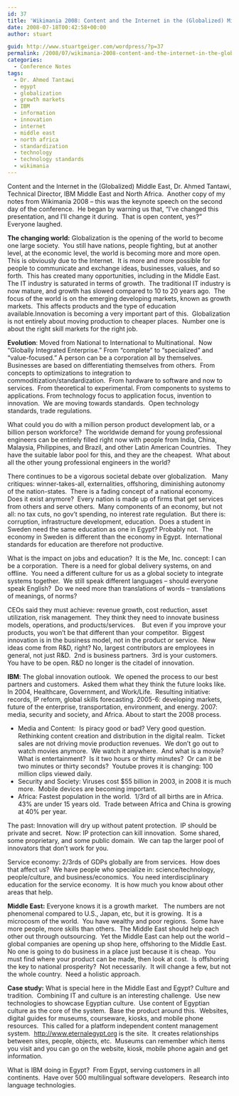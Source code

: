 ```yaml
---
id: 37
title: 'Wikimania 2008: Content and the Internet in the (Globalized) Middle East'
date: 2008-07-18T00:42:58+00:00
author: stuart

guid: http://www.stuartgeiger.com/wordpress/?p=37
permalink: /2008/07/wikimania-2008-content-and-the-internet-in-the-globalized-middle-east/
categories:
  - Conference Notes
tags:
  - Dr. Ahmed Tantawi
  - egypt
  - globalization
  - growth markets
  - IBM
  - information
  - innovation
  - internet
  - middle east
  - north africa
  - standardization
  - technology
  - technology standards
  - wikimania
---
```

Content and the Internet in the (Globalized) Middle East, Dr. Ahmed Tantawi, Technical Director, IBM Middle East and North Africa.  Another copy of my notes from Wikimania 2008 &#8211; this was the keynote speech on the second day of the conference.  He began by warning us that, &#8220;I’ve changed this presentation, and I’ll change it during.  That is open content, yes?&#8221;  Everyone laughed.

<!--more-->

**The changing world:** Globalization is the opening of the world to become one large society.  You still have nations, people fighting, but at another level, at the economic level, the world is becoming more and more open.  This is obviously due to the Internet.  It is more and more possible for people to communicate and exchange ideas, businesses, values, and so forth.  This has created many opportunities, including in the Middle East.  The IT industry is saturated in terms of growth.  The traditional IT industry is now mature, and growth has slowed compared to 10 to 20 years ago.  The focus of the world is on the emerging developing markets, known as growth markets.  This affects products and the type of education available.Innovation is becoming a very important part of this.  Globalization is not entirely about moving production to cheaper places.  Number one is about the right skill markets for the right job.

**Evolution**: Moved from National to International to Multinational.  Now “Globally Integrated Enterprise.” From “complete” to “specialized” and “value-focused.” A person can be a corporation all by themselves.  Businesses are based on differentiating themselves from others.  From concepts to optimizations to integration to commoditization/standardization.  From hardware to software and now to services.  From theoretical to experimental. From components to systems to applications. From technology focus to application focus, invention to innovation.  We are moving towards standards.  Open technology standards, trade regulations.

What could you do with a million person product development lab, or a billion person workforce?  The worldwide demand for young professional engineers can be entirely filled right now with people from India, China, Malaysia, Philippines, and Brazil, and other Latin American Countries.   They have the suitable labor pool for this, and they are the cheapest.  What about all the other young professional engineers in the world?

There continues to be a vigorous societal debate over globalization.   Many critiques: winner-takes-all, externalities, offshoring, diminishing autonomy of the nation-states.  There is a fading concept of a national economy.  Does it exist anymore?  Every nation is made up of firms that get services from others and serve others.  Many components of an economy, but not all: no tax cuts, no gov’t spending, no interest rate regulation.  But there is: corruption, infrastructure development, education.  Does a student in Sweden need the same education as one in Egypt? Probably not.  The economy in Sweden is different than the economy in Egypt.  International standards for education are therefore not productive.

What is the impact on jobs and education?  It is the Me, Inc. concept: I can be a corporation.  There is a need for global delivery systems, on and offline.  You need a different culture for us as a global society to integrate systems together.  We still speak different languages – should everyone speak English?  Do we need more than translations of words – translations of meanings, of norms?

CEOs said they must achieve: revenue growth, cost reduction, asset utilization, risk management.  They think they need to innovate business models, operations, and products/services.    But even if you improve your products, you won’t be that different than your competitor.  Biggest innovation is in the business model, not in the product or service.  New ideas come from R&D, right? No, largest contributors are employees in general, not just R&D.  2nd is business partners.  3rd is your customers.  You have to be open. R&D no longer is the citadel of innovation.

**IBM**: The global innovation outlook.  We opened the process to our best partners and customers.  Asked them what they think the future looks like.  In 2004, Healthcare, Government, and Work/Life.  Resulting initiative: records, IP reform, global skills forecasting. 2005-6: developing markets, future of the enterprise, transportation, environment, and energy. 2007: media, security and society, and Africa. About to start the 2008 process.

  * Media and Content:  Is piracy good or bad? Very good question.  Rethinking content creation and distribution in the digital realm.  Ticket sales are not driving movie production revenues.  We don’t go out to watch movies anymore.  We watch it anywhere.  And what is a movie?  What is entertainment?  Is it two hours or thirty minutes?  Or can it be two minutes or thirty seconds?  Youtube proves it is changing: 100 million clips viewed daily.
  * Security and Society: Viruses cost $55 billion in 2003, in 2008 it is much more.  Mobile devices are becoming important.
  * Africa: Fastest population in the world.  1/3rd of all births are in Africa.  43% are under 15 years old.  Trade between Africa and China is growing at 40% per year.

The past: Innovation will dry up without patent protection.  IP should be private and secret.  Now: IP protection can kill innovation.  Some shared, some proprietary, and some public domain.  We can tap the larger pool of innovators that don’t work for you.
  
Service economy: 2/3rds of GDPs globally are from services.  How does that affect us?  We have people who specialize in: science/technology, people/culture, and business/economics.  You need interdisciplinary education for the service economy.  It is how much you know about other areas that help.

**Middle East:** Everyone knows it is a growth market.   The numbers are not phenomenal compared to U.S., Japan, etc, but it is growing.  It is a microcosm of the world.  You have wealthy and poor regions.  Some have more people, more skills than others.  The Middle East should help each other out through outsourcing.  Yet the Middle East can help out the world – global companies are opening up shop here, offshoring to the Middle East.  No one is going to do business in a place just because it is cheap.  You must find where your product can be made, then look at cost.  Is offshoring the key to national prosperity?  Not necessarily.  It will change a few, but not the whole country.  Need a holistic approach.

**Case study:** What is special here in the Middle East and Egypt? Culture and tradition.  Combining IT and culture is an interesting challenge.  Use new technologies to showcase Egyptian culture.  Use content of Egyptian culture as the core of the system.  Base the product around this.  Websites, digital guides for museums, courseware, kiosks, and mobile phone resources.  This called for a platform independent content management system.  http://www.eternalegypt.org is the site.  It creates relationships between sites, people, objects, etc.  Museums can remember which items you visit and you can go on the website, kiosk, mobile phone again and get information.
  
What is IBM doing in Egypt?  From Egypt, serving customers in all continents.  Have over 500 multilingual software developers.  Research into language technologies.